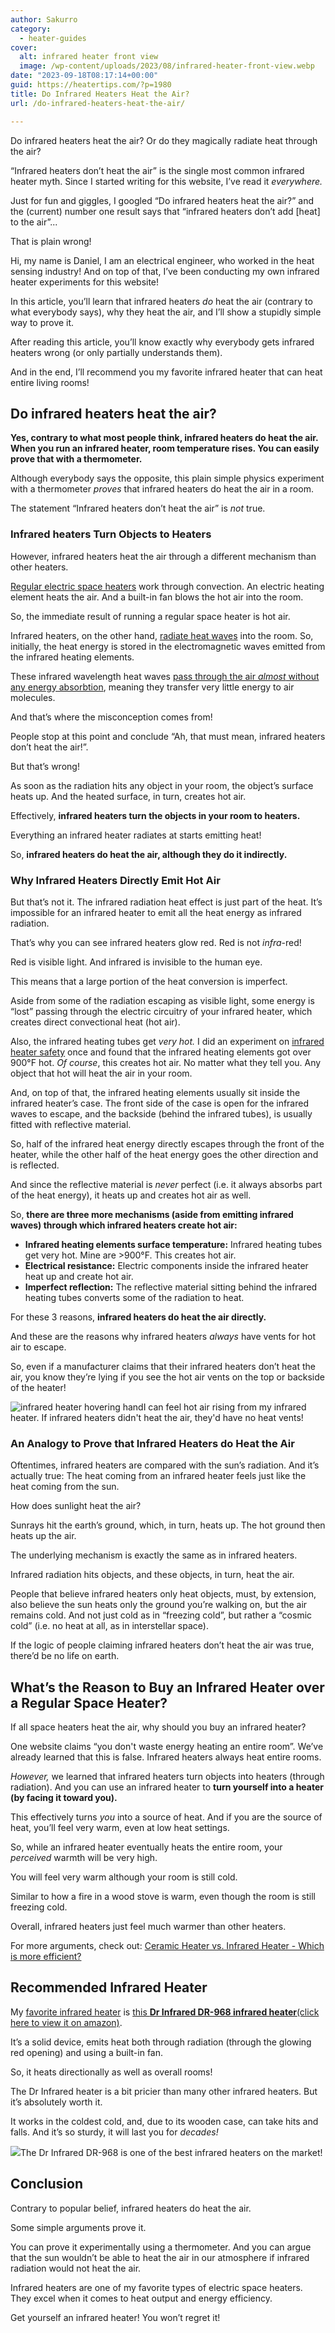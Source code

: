 ```yaml
---
author: Sakurro
category:
  - heater-guides
cover:
  alt: infrared heater front view
  image: /wp-content/uploads/2023/08/infrared-heater-front-view.webp
date: "2023-09-18T08:17:14+00:00"
guid: https://heatertips.com/?p=1980
title: Do Infrared Heaters Heat the Air?
url: /do-infrared-heaters-heat-the-air/

---
```

Do infrared heaters heat the air? Or do they magically radiate heat through the air?

“Infrared heaters don’t heat the air” is the single most common infrared heater myth. Since I started writing for this website, I’ve read it _everywhere._

Just for fun and giggles, I googled “Do infrared heaters heat the air?” and the (current) number one result says that “infrared heaters don’t add \[heat\] to the air”...

That is plain wrong!

Hi, my name is Daniel, I am an electrical engineer, who worked in the heat sensing industry! And on top of that, I’ve been conducting my own infrared heater experiments for this website!

In this article, you’ll learn that infrared heaters _do_ heat the air (contrary to what everybody says), why they heat the air, and I’ll show a stupidly simple way to prove it.

After reading this article, you’ll know exactly why everybody gets infrared heaters wrong (or only partially understands them).

And in the end, I’ll recommend you my favorite infrared heater that can heat entire living rooms!

## Do infrared heaters heat the air?

**Yes, contrary to what most people think, infrared heaters do heat the air. When you run an infrared heater, room temperature rises. You can easily prove that with a thermometer.**

Although everybody says the opposite, this plain simple physics experiment with a thermometer _proves_ that infrared heaters do heat the air in a room.

The statement “Infrared heaters don’t heat the air” is _not_ true.

### Infrared heaters Turn Objects to Heaters

However, infrared heaters heat the air through a different mechanism than other heaters.

[Regular electric space heaters](/ceramic-vs-infrared-heater-efficiency/) work through convection. An electric heating element heats the air. And a built-in fan blows the hot air into the room.

So, the immediate result of running a regular space heater is hot air.

Infrared heaters, on the other hand, [radiate heat waves](/infrared-vs-radiant-heaters-are-they-the-same/) into the room. So, initially, the heat energy is stored in the electromagnetic waves emitted from the infrared heating elements.

These infrared wavelength heat waves [pass through the air _almost_ without any energy absorbtion](/why-is-infrared-hotter-than-visible-light/), meaning they transfer very little energy to air molecules.

And that’s where the misconception comes from!

People stop at this point and conclude “Ah, that must mean, infrared heaters don’t heat the air!”.

But that’s wrong!

As soon as the radiation hits any object in your room, the object’s surface heats up. And the heated surface, in turn, creates hot air.

Effectively, **infrared heaters turn the objects in your room to heaters.**

Everything an infrared heater radiates at starts emitting heat!

So, **infrared heaters do heat the air, although they do it indirectly.**

### Why Infrared Heaters Directly Emit Hot Air

But that’s not it. The infrared radiation heat effect is just part of the heat. It’s impossible for an infrared heater to emit all the heat energy as infrared radiation.

That’s why you can see infrared heaters glow red. Red is not _infra_-red!

Red is visible light. And infrared is invisible to the human eye.

This means that a large portion of the heat conversion is imperfect.

Aside from some of the radiation escaping as visible light, some energy is “lost” passing through the electric circuitry of your infrared heater, which creates direct convectional heat (hot air).

Also, the infrared heating tubes get _very hot._ I did an experiment on [infrared heater safety](/are-infrared-heaters-safe-indoors/) once and found that the infrared heating elements got over 900°F hot. _Of course_, this creates hot air. No matter what they tell you. Any object that hot will heat the air in your room.

And, on top of that, the infrared heating elements usually sit inside the infrared heater’s case. The front side of the case is open for the infrared waves to escape, and the backside (behind the infrared tubes), is usually fitted with reflective material.

So, half of the infrared heat energy directly escapes through the front of the heater, while the other half of the heat energy goes the other direction and is reflected.

And since the reflective material is _never_ perfect (i.e. it always absorbs part of the heat energy), it heats up and creates hot air as well.

So, **there are three more mechanisms (aside from emitting infrared waves) through which infrared heaters create hot air:**

- **Infrared heating elements surface temperature:** Infrared heating tubes get very hot. Mine are >900°F. This creates hot air.
- **Electrical resistance:** Electric components inside the infrared heater heat up and create hot air.
- **Imperfect reflection:** The reflective material sitting behind the infrared heating tubes converts some of the radiation to heat.

For these 3 reasons, **infrared heaters do heat the air directly.**

And these are the reasons why infrared heaters _always_ have vents for hot air to escape.

So, even if a manufacturer claims that their infrared heaters don’t heat the air, you know they’re lying if you see the hot air vents on the top or backside of the heater!

![infrared heater hovering hand](/wp-content/uploads/2023/08/infrared-heater-hovering-hand.webp)I can feel hot air rising from my infrared heater. If infrared heaters didn't heat the air, they'd have no heat vents!

### An Analogy to Prove that Infrared Heaters do Heat the Air

Oftentimes, infrared heaters are compared with the sun’s radiation. And it’s actually true: The heat coming from an infrared heater feels just like the heat coming from the sun.

How does sunlight heat the air?

Sunrays hit the earth’s ground, which, in turn, heats up. The hot ground then heats up the air.

The underlying mechanism is exactly the same as in infrared heaters.

Infrared radiation hits objects, and these objects, in turn, heat the air.

People that believe infrared heaters only heat objects, must, by extension, also believe the sun heats only the ground you’re walking on, but the air remains cold. And not just cold as in “freezing cold”, but rather a “cosmic cold” (i.e. no heat at all, as in interstellar space).

If the logic of people claiming infrared heaters don’t heat the air was true, there’d be no life on earth.

## What’s the Reason to Buy an Infrared Heater over a Regular Space Heater?

If all space heaters heat the air, why should you buy an infrared heater?

One website claims “you don't waste energy heating an entire room”. We’ve already learned that this is false. Infrared heaters always heat entire rooms.

_However,_ we learned that infrared heaters turn objects into heaters (through radiation). And you can use an infrared heater to **turn yourself into a heater (by facing it toward you).**

This effectively turns _you_ into a source of heat. And if you are the source of heat, you’ll feel very warm, even at low heat settings.

So, while an infrared heater eventually heats the entire room, your _perceived_ warmth will be very high.

You will feel very warm although your room is still cold.

Similar to how a fire in a wood stove is warm, even though the room is still freezing cold.

Overall, infrared heaters just feel much warmer than other heaters.

For more arguments, check out: [Ceramic Heater vs. Infrared Heater - Which is more efficient?](/ceramic-vs-infrared-heater-efficiency/)

## Recommended Infrared Heater

My [favorite infrared heater](/recommended-products/best-infrared-heater/) is [this **Dr Infrared DR-968 infrared heater**(click here to view it on amazon)](https://www.amazon.com/dp/B002QZ11J6?&linkCode=ll1&tag=heatertips-20&linkId=bfb83870e75e29b12440d0cc16cbded8&language=en_US&ref_=as_li_ss_tl).

It’s a solid device, emits heat both through radiation (through the glowing red opening) and using a built-in fan.

So, it heats directionally as well as overall rooms!

The Dr Infrared heater is a bit pricier than many other infrared heaters. But it’s absolutely worth it.

It works in the coldest cold, and, due to its wooden case, can take hits and falls. And it’s so sturdy, it will last you for _decades!_

![](/wp-content/uploads/2023/08/infrared-heater-dr-infrared.webp)The Dr Infrared DR-968 is one of the best infrared heaters on the market!

## Conclusion

Contrary to popular belief, infrared heaters do heat the air.

Some simple arguments prove it.

You can prove it experimentally using a thermometer. And you can argue that the sun wouldn’t be able to heat the air in our atmosphere if infrared radiation would not heat the air.

Infrared heaters are one of my favorite types of electric space heaters. They excel when it comes to heat output and energy efficiency.

Get yourself an infrared heater! You won’t regret it!
